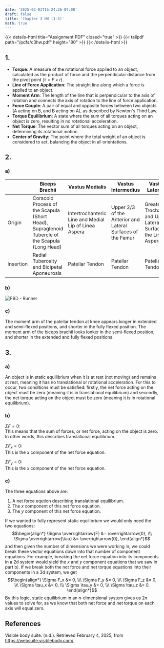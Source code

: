 ```yaml
---
date: '2025-02-03T16:24:26-07:00'
draft: false
title: 'Chapter 3 HW (1-3)'
math: true
---
```


{{< details-html title="Assignment PDF" closed="true" >}}
{{< tallpdf path="/pdfs/c3hw.pdf" height="80" >}}
{{< /details-html >}}

## 1.
- **Torque**: A measure of the rotational force applied to an object, calculated as the product of force and the perpendicular distance from the pivot point $(\tau = F × r).$  
- **Line of Force Application**: The straight line along which a force is applied to an object.  
- **Moment Arm**: The length of the line that is perpendicular to the axis of rotation and connects the axis of rotation to the line of force application.
- **Force Couple**: A pair of equal and opposite forces between two objects (A acting on B, and B acting on A), as described by Newton's Third Law.  
- **Torque Equilibrium**: A state where the sum of all torques acting on an object is zero, resulting in no rotational acceleration.  
- **Net Torque**: The vector sum of all torques acting on an object, determining its rotational motion.  
- **Center of Gravity**: The point where the total weight of an object is considered to act, balancing the object in all orientations.

## 2.

### a)

| | Biceps Brachii | Vastus Medialis | Vastus Intermedius | Vastus Lateralis |
|-|----------------|-----------------|--------------------|------------------|
| Origin | Coracoid Process of the Scapula (Short Head), Supraglenoid Tubercle of the Scapula (Long Head) | Intertrochanteric Line and Medial Lip of Linea Aspera | Upper 2/3 of the Anterior and Lateral Surfaces of the Femur | Greater Trochanter and Upper Lateral Surface of the Linea Aspera |
| Insertion | Radial Tuberosity and Bicipetal Aponeurosis | Patellar Tendon | Patellar Tendon | Patellar Tendon |

### b)

<div class="rounded-lg float-left max-w-xs mr-4">
    <img src="/images/c3hw2-b.jpg" alt="FBD - Runner">
</div>
<div class="clear-both"></div>

### c)

The moment arm of the patellar tendon at knee appears longer in extended and semi-flexed positions, and shorter in the fully flexed position. The moment arm of the biceps brachii looks lonker in the semi-flexed position, and shorter in the extended and fully flexed positions.

## 3.

### a)

An object is in static equilibrium when it is at rest (not moving) and remains at rest, meaning it has no translational or rotational acceleration. For this to occur, two conditions must be satisfied: firstly, the net force acting on the object must be zero (meaning it is in translational equilibrium) and secondly, the net torque acting on the object must be zero (meaning it is in rotational equilibrium).

### b)

$\Sigma F = 0$:  
This means that the sum of forces, or net force, acting on the object is zero. In other words, this describes translational equilibrium.

$\Sigma F_x = 0$:  
This is the $x$ component of the net force equation.

$\Sigma F_y = 0$:  
This is the $x$ component of the net force equation.

### c)

The three equations above are:
1. A net force eqution describing translational equilibrium.
2. The $x$ component of this net force equation.
3. The $y$ component of this net force equation.

If we wanted to fully represent static equilibrium we would only need the two equations:
$$\begin{align*}
\Sigma \overrightarrow{F} &= \overrightarrow{0}, \\\
\Sigma \overrightarrow{\tau} &= \overrightarrow{0},
\end{align*}$$
and then given the number of dimensions we were working in, we could break these vector equations down into that number of component equations. For example, breaking the net force equation into its components in a 2d system would yield the $x$ and $y$ component equations that we saw in part b). If we break both the net force and net torque equations into their components in a 3d system, we get
$$\begin{align*}
\Sigma F_x &= 0, \\\
\Sigma F_y &= 0, \\\
\Sigma F_z &= 0, \\\
\Sigma \tau_x &= 0, \\\
\Sigma \tau_y &= 0, \\\
\Sigma \tau_z &= 0.
\end{align*}$$
By this logic, static equilibrium in an $n$-dimensional system gives us $2n$ values to solve for, as we know that both net force and net torque on each axis will equal zero.

## References
Visible body suite. (n.d.). Retrieved February 4, 2025, from https://websuite.visiblebody.com/
